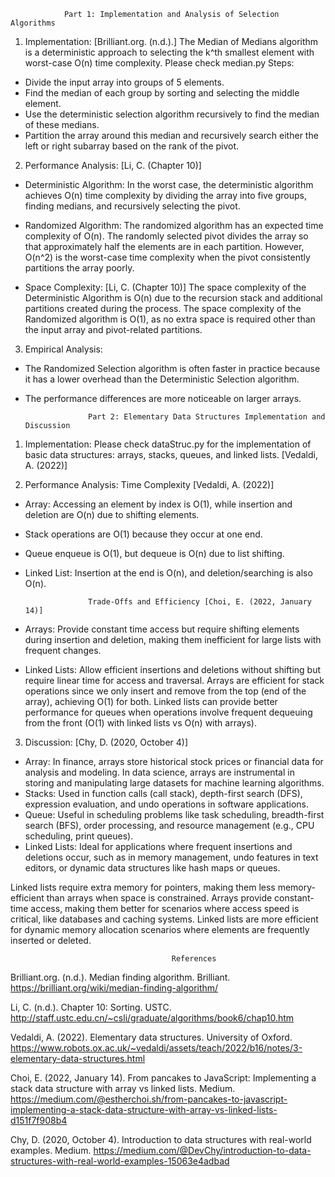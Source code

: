                 Part 1: Implementation and Analysis of Selection Algorithms

1. Implementation: [Brilliant.org. (n.d.).]
The Median of Medians algorithm is a deterministic approach to selecting the k^th smallest element with worst-case O(n) time complexity. Please check median.py
Steps:
- Divide the input array into groups of 5 elements.
- Find the median of each group by sorting and selecting the middle element.
- Use the deterministic selection algorithm recursively to find the median of these medians.
- Partition the array around this median and recursively search either the left or right subarray based on the rank of the pivot.

2. Performance Analysis: [Li, C. (Chapter 10)]
- Deterministic Algorithm:
In the worst case, the deterministic algorithm achieves O(n) time complexity by dividing the array into five groups, finding medians, and recursively selecting the pivot.

- Randomized Algorithm:
The randomized algorithm has an expected time complexity of O(n). The randomly selected pivot divides the array so that approximately half the elements are in each partition.
However, O(n^2) is the worst-case time complexity when the pivot consistently partitions the array poorly.

- Space Complexity: [Li, C. (Chapter 10)]
The space complexity of the Deterministic Algorithm is O(n) due to the recursion stack and additional partitions created during the process.
The space complexity of the Randomized algorithm is O(1), as no extra space is required other than the input array and pivot-related partitions.

3. Empirical Analysis:
- The Randomized Selection algorithm is often faster in practice because it has a lower overhead than the Deterministic Selection algorithm.
- The performance differences are more noticeable on larger arrays.



                    Part 2: Elementary Data Structures Implementation and Discussion

1. Implementation:
Please check dataStruc.py for the implementation of basic data structures: arrays, stacks, queues, and linked lists. [Vedaldi, A. (2022)]

2. Performance Analysis:
                         Time Complexity [Vedaldi, A. (2022)]
- Array: Accessing an element by index is O(1), while insertion and deletion are O(n) due to shifting elements.
- Stack operations are O(1) because they occur at one end.
- Queue enqueue is O(1), but dequeue is O(n) due to list shifting.
- Linked List: Insertion at the end is O(n), and deletion/searching is also O(n).

                    Trade-Offs and Efficiency [Choi, E. (2022, January 14)]
- Arrays: Provide constant time access but require shifting elements during insertion and deletion, making them inefficient for large lists with frequent changes.
- Linked Lists: Allow efficient insertions and deletions without shifting but require linear time for access and traversal.
Arrays are efficient for stack operations since we only insert and remove from the top (end of the array), achieving O(1) for both.
Linked lists can provide better performance for queues when operations involve frequent dequeuing from the front (O(1) with linked lists vs O(n) with arrays).

3. Discussion: [Chy, D. (2020, October 4)]
- Array: In finance, arrays store historical stock prices or financial data for analysis and modeling.
In data science, arrays are instrumental in storing and manipulating large datasets for machine learning algorithms.
- Stacks: Used in function calls (call stack), depth-first search (DFS), expression evaluation, and undo operations in software applications.
- Queue: Useful in scheduling problems like task scheduling, breadth-first search (BFS), order processing, and resource management (e.g., CPU scheduling, print queues).
- Linked Lists: Ideal for applications where frequent insertions and deletions occur, such as in memory management, undo features in text editors, or dynamic data structures like hash maps or queues.

Linked lists require extra memory for pointers, making them less memory-efficient than arrays when space is constrained.
Arrays provide constant-time access, making them better for scenarios where access speed is critical, like databases and caching systems. Linked lists are more efficient for dynamic memory allocation scenarios where elements are frequently inserted or deleted.

                                        References

Brilliant.org. (n.d.). Median finding algorithm. Brilliant. https://brilliant.org/wiki/median-finding-algorithm/

Li, C. (n.d.). Chapter 10: Sorting. USTC. http://staff.ustc.edu.cn/~csli/graduate/algorithms/book6/chap10.htm

Vedaldi, A. (2022). Elementary data structures. University of Oxford. https://www.robots.ox.ac.uk/~vedaldi/assets/teach/2022/b16/notes/3-elementary-data-structures.html

Choi, E. (2022, January 14). From pancakes to JavaScript: Implementing a stack data structure with array vs linked lists. Medium. https://medium.com/@estherchoi.sh/from-pancakes-to-javascript-implementing-a-stack-data-structure-with-array-vs-linked-lists-d151f7f908b4

Chy, D. (2020, October 4). Introduction to data structures with real-world examples. Medium. https://medium.com/@DevChy/introduction-to-data-structures-with-real-world-examples-15063e4adbad


